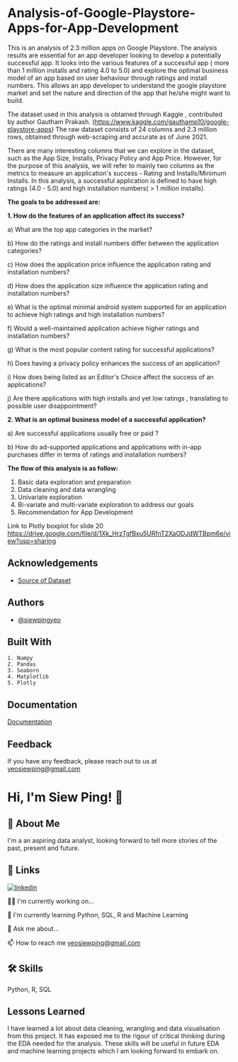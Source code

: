 
# Analysis-of-Google-Playstore-Apps-for-App-Development
This is an analysis of 2.3 million apps on Google Playstore. The analysis results are essential for an app developer looking to develop a potentially successful app. 
It looks into the various features of a successful app ( more than 1 million installs and rating 4.0 to 5.0) and explore the 
optimal business model of an app based on user behaviour through ratings and install numbers. This allows an app developer to understand the google playstore market and 
set the nature and direction of the app that he/she might want to build.  

The dataset used in this analysis is obtained through Kaggle , contributed by author Gautham Prakash. (https://www.kaggle.com/gauthamp10/google-playstore-apps) The raw dataset consists of 24 columns and 2.3 million rows, obtained through web-scraping and accurate as of June 2021.

There are many interesting columns that we can explore in the dataset, such as the App Size, Installs, Privacy Policy and App Price. However, for the purpose of this analysis, we will refer to mainly two columns as the metrics to measure an application's success - Rating and Installs/Minimum Installs. In this analysis, a successful application is defined to have high ratings (4.0 - 5.0) and high installation numbers( > 1 million installs).

**The goals to be addressed are:**

**1. How do the features of an application affect its success?**

a) What are the top app categories in the market?

b) How do the ratings and install numbers differ between the application categories? 

c) How does the application price influence the application rating and installation numbers? 

d) How does the application size influence the application rating and installation numbers?

e) What is the optimal minimal android system supported for an application to achieve high ratings and high installation numbers?

f) Would a well-maintained application achieve higher ratings and installation numbers?

g) What is the most popular content rating for successful applications? 

h) Does having a privacy policy enhances the success of an application? 

i) How does being listed as an Editor's Choice affect the success of an applications? 

j) Are there applications with high installs and yet low ratings , translating to possible user disappointment?

**2. What is an optimal business model of a successful application?**

 a) Are successful applications usually free or paid ? 

 b) How do ad-supported applications and applications with in-app purchases differ in terms of ratings and installation numbers?
 
 
**The flow of this analysis is as follow:**

1. Basic data exploration and preparation
2. Data cleaning and data wrangling
3. Univariate exploration
4. Bi-variate and multi-variate exploration to address our goals
5. Recommendation for App Development
 
 
 
 
 

Link to Plotly boxplot for slide 20 
https://drive.google.com/file/d/1Xk_HrzTgfBxu5URfnT2XaODJdWTBpm6e/view?usp=sharing



## Acknowledgements

 - [Source of Dataset](https://www.kaggle.com/gauthamp10/google-playstore-apps)
 
## Authors

- [@siewpingyeo](https://github.com/SiewPingYeo)


## Built With

    1. Numpy
    2. Pandas 
    3. Seaborn
    4. Matplotlib
    5. Plotly 






## Documentation

[Documentation](https://linktodocumentation)


## Feedback

If you have any feedback, please reach out to us at yeosiewping@gmail.com


# Hi, I'm Siew Ping! 👋


## 🚀 About Me
I'm a an aspiring data analyst, looking forward to tell more stories of the past, present and future.


## 🔗 Links

[![linkedin](https://img.shields.io/badge/linkedin-0A66C2?style=for-the-badge&logo=linkedin&logoColor=white)](https://www.linkedin.com/in/siew-ping-yeo-453b8368/)



👩‍💻 I'm currently working on...

🧠 I'm currently learning Python, SQL, R and Machine Learning

💬 Ask me about...

📫 How to reach me
yeosiewping@gmail.com

## 🛠 Skills
Python, R, SQL 


## Lessons Learned

I have learned a lot about data cleaning, wrangling and data visualisation from this project. It has exposed me to the rigour of critical thinking during the EDA needed for the analysis. 
These skills will be useful in future EDA and machine learning projects which I am looking forward to embark on. 
